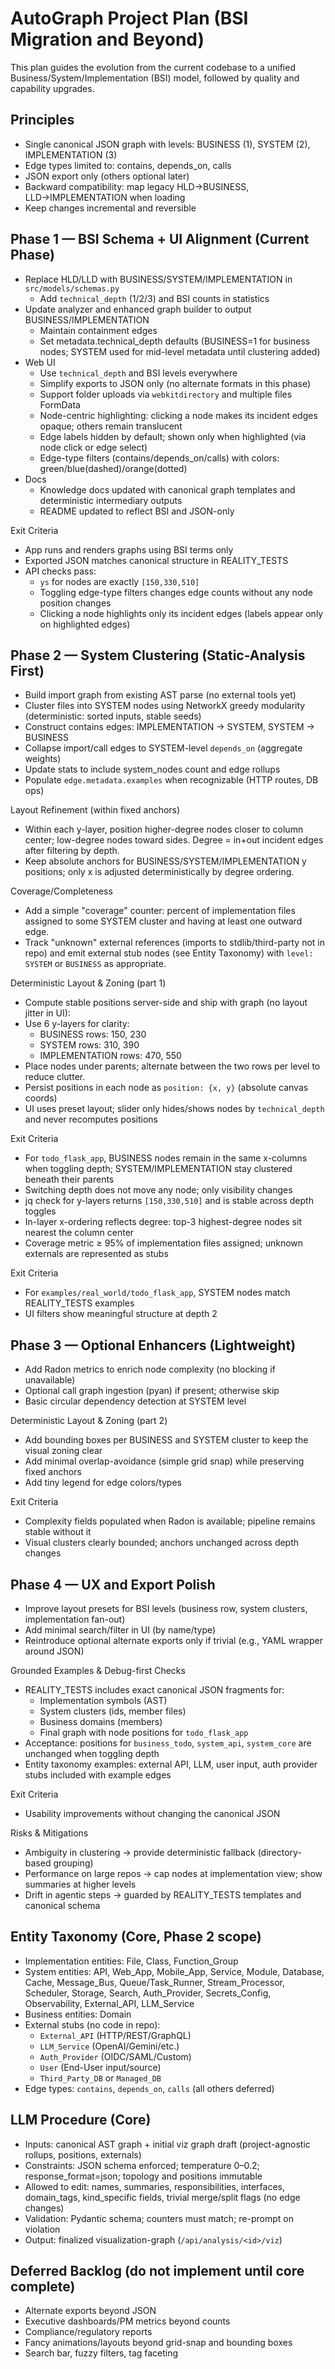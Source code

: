 # AutoGraph Project Plan (BSI Migration and Beyond)

This plan guides the evolution from the current codebase to a unified Business/System/Implementation (BSI) model, followed by quality and capability upgrades.

## Principles
- Single canonical JSON graph with levels: BUSINESS (1), SYSTEM (2), IMPLEMENTATION (3)
- Edge types limited to: contains, depends_on, calls
- JSON export only (others optional later)
- Backward compatibility: map legacy HLD→BUSINESS, LLD→IMPLEMENTATION when loading
- Keep changes incremental and reversible

## Phase 1 — BSI Schema + UI Alignment (Current Phase)
- Replace HLD/LLD with BUSINESS/SYSTEM/IMPLEMENTATION in `src/models/schemas.py`
  - Add `technical_depth` (1/2/3) and BSI counts in statistics
- Update analyzer and enhanced graph builder to output BUSINESS/IMPLEMENTATION
  - Maintain containment edges
  - Set metadata.technical_depth defaults (BUSINESS=1 for business nodes; SYSTEM used for mid-level metadata until clustering added)
- Web UI
  - Use `technical_depth` and BSI levels everywhere
  - Simplify exports to JSON only (no alternate formats in this phase)
  - Support folder uploads via `webkitdirectory` and multiple files FormData
  - Node-centric highlighting: clicking a node makes its incident edges opaque; others remain translucent
  - Edge labels hidden by default; shown only when highlighted (via node click or edge select)
  - Edge-type filters (contains/depends_on/calls) with colors: green/blue(dashed)/orange(dotted)
- Docs
  - Knowledge docs updated with canonical graph templates and deterministic intermediary outputs
  - README updated to reflect BSI and JSON-only

Exit Criteria
- App runs and renders graphs using BSI terms only
- Exported JSON matches canonical structure in REALITY_TESTS
- API checks pass:
  - `ys` for nodes are exactly `[150,330,510]`
  - Toggling edge-type filters changes edge counts without any node position changes
  - Clicking a node highlights only its incident edges (labels appear only on highlighted edges)

## Phase 2 — System Clustering (Static-Analysis First)
- Build import graph from existing AST parse (no external tools yet)
- Cluster files into SYSTEM nodes using NetworkX greedy modularity (deterministic: sorted inputs, stable seeds)
- Construct contains edges: IMPLEMENTATION → SYSTEM, SYSTEM → BUSINESS
- Collapse import/call edges to SYSTEM-level `depends_on` (aggregate weights)
- Update stats to include system_nodes count and edge rollups
 - Populate `edge.metadata.examples` when recognizable (HTTP routes, DB ops)

Layout Refinement (within fixed anchors)
- Within each y-layer, position higher-degree nodes closer to column center; low-degree nodes toward sides. Degree = in+out incident edges after filtering by depth.
- Keep absolute anchors for BUSINESS/SYSTEM/IMPLEMENTATION y positions; only x is adjusted deterministically by degree ordering.

Coverage/Completeness
- Add a simple "coverage" counter: percent of implementation files assigned to some SYSTEM cluster and having at least one outward edge.
- Track "unknown" external references (imports to stdlib/third-party not in repo) and emit external stub nodes (see Entity Taxonomy) with `level: SYSTEM` or `BUSINESS` as appropriate.

Deterministic Layout & Zoning (part 1)
- Compute stable positions server-side and ship with graph (no layout jitter in UI):
- Use 6 y-layers for clarity:
  - BUSINESS rows: 150, 230
  - SYSTEM rows: 310, 390
  - IMPLEMENTATION rows: 470, 550
- Place nodes under parents; alternate between the two rows per level to reduce clutter.
- Persist positions in each node as `position: {x, y}` (absolute canvas coords)
- UI uses preset layout; slider only hides/shows nodes by `technical_depth` and never recomputes positions

Exit Criteria
- For `todo_flask_app`, BUSINESS nodes remain in the same x-columns when toggling depth; SYSTEM/IMPLEMENTATION stay clustered beneath their parents
- Switching depth does not move any node; only visibility changes
- jq check for y-layers returns `[150,330,510]` and is stable across depth toggles
- In-layer x-ordering reflects degree: top-3 highest-degree nodes sit nearest the column center
- Coverage metric ≥ 95% of implementation files assigned; unknown externals are represented as stubs

Exit Criteria
- For `examples/real_world/todo_flask_app`, SYSTEM nodes match REALITY_TESTS examples
- UI filters show meaningful structure at depth 2

## Phase 3 — Optional Enhancers (Lightweight)
- Add Radon metrics to enrich node complexity (no blocking if unavailable)
- Optional call graph ingestion (pyan) if present; otherwise skip
- Basic circular dependency detection at SYSTEM level

Deterministic Layout & Zoning (part 2)
- Add bounding boxes per BUSINESS and SYSTEM cluster to keep the visual zoning clear
- Add minimal overlap-avoidance (simple grid snap) while preserving fixed anchors
 - Add tiny legend for edge colors/types

Exit Criteria
- Complexity fields populated when Radon is available; pipeline remains stable without it
- Visual clusters clearly bounded; anchors unchanged across depth changes

## Phase 4 — UX and Export Polish
- Improve layout presets for BSI levels (business row, system clusters, implementation fan-out)
- Add minimal search/filter in UI (by name/type)
- Reintroduce optional alternate exports only if trivial (e.g., YAML wrapper around JSON)

Grounded Examples & Debug-first Checks
- REALITY_TESTS includes exact canonical JSON fragments for:
  - Implementation symbols (AST)
  - System clusters (ids, member files)
  - Business domains (members)
  - Final graph with node positions for `todo_flask_app`
- Acceptance: positions for `business_todo`, `system_api`, `system_core` are unchanged when toggling depth
- Entity taxonomy examples: external API, LLM, user input, auth provider stubs included with example edges

Exit Criteria
- Usability improvements without changing the canonical JSON

Risks & Mitigations
- Ambiguity in clustering → provide deterministic fallback (directory-based grouping)
- Performance on large repos → cap nodes at implementation view; show summaries at higher levels
- Drift in agentic steps → guarded by REALITY_TESTS templates and canonical schema

## Entity Taxonomy (Core, Phase 2 scope)
- Implementation entities: File, Class, Function_Group
- System entities: API, Web_App, Mobile_App, Service, Module, Database, Cache, Message_Bus, Queue/Task_Runner, Stream_Processor, Scheduler, Storage, Search, Auth_Provider, Secrets_Config, Observability, External_API, LLM_Service
- Business entities: Domain
- External stubs (no code in repo):
  - `External_API` (HTTP/REST/GraphQL)
  - `LLM_Service` (OpenAI/Gemini/etc.)
  - `Auth_Provider` (OIDC/SAML/Custom)
  - `User` (End-User input/source)
  - `Third_Party_DB` or `Managed_DB`
- Edge types: `contains`, `depends_on`, `calls` (all others deferred)
## LLM Procedure (Core)
- Inputs: canonical AST graph + initial viz graph draft (project-agnostic rollups, positions, externals)
- Constraints: JSON schema enforced; temperature 0–0.2; response_format=json; topology and positions immutable
- Allowed to edit: names, summaries, responsibilities, interfaces, domain_tags, kind_specific fields, trivial merge/split flags (no edge changes)
- Validation: Pydantic schema; counters must match; re-prompt on violation
- Output: finalized visualization-graph (`/api/analysis/<id>/viz`)

## Deferred Backlog (do not implement until core complete)
- Alternate exports beyond JSON
- Executive dashboards/PM metrics beyond counts
- Compliance/regulatory reports
- Fancy animations/layouts beyond grid-snap and bounding boxes
- Search bar, fuzzy filters, tag faceting

